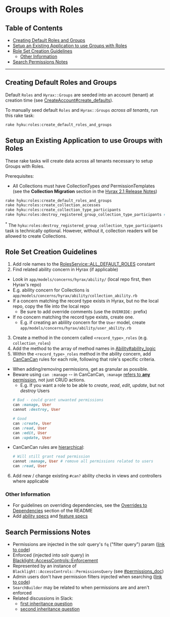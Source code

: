# Groups with Roles

## Table of Contents
  * [Creating Default Roles and Groups](#creating-default-roles-and-groups)
  * [Setup an Existing Application to use Groups with Roles](#setup-an-existing-application-to-use-groups-with-roles)
  * [Role Set Creation Guidelines](#role-set-creation-guidelines)
    * [Other Information](#other-information)
  * [Search Permissions Notes](#search-permissions-notes)

---

## Creating Default Roles and Groups

Default `Roles` and `Hyrax::Groups` are seeded into an account (tenant) at creation time (see [CreateAccount#create_defaults](app/services/create_account.rb)).

To manually seed default `Roles` and `Hyrax::Groups` _across all tenants_, run this rake task:

```bash
rake hyku:roles:create_default_roles_and_groups
```

## Setup an Existing Application to use Groups with Roles

These rake tasks will create data across all tenants necessary to setup Groups with Roles.

Prerequisites:
- All Collections must have CollectionTypes _and_ PermissionTemplates (see the **Collection Migration** section in the [Hyrax 2.1 Release Notes](https://github.com/samvera/hyrax/releases?after=v2.2.0))

```bash
rake hyku:roles:create_default_roles_and_groups
rake hyku:roles:create_collection_accesses
rake hyku:roles:create_collection_type_participants
rake hyku:roles:destroy_registered_group_collection_type_participants # optional
```

<sup>\*</sup> The `hyku:roles:destroy_registered_group_collection_type_participants` task is technically optional. However, without it, collection readers will be allowed to create Collections.

## Role Set Creation Guidelines
1. Add role names to the [RolesService::ALL_DEFAULT_ROLES](app/services/roles_service.rb) constant
2. Find related ability concern in Hyrax (if applicable)
  - Look in `app/models/concerns/hyrax/ability/` (local repo first, then Hyrax's repo)
  - E.g. ability concern for Collections is `app/models/concerns/hyrax/ability/collection_ability.rb`
  - If a concern matching the record type exists in Hyrax, but no the local repo, copy the file into the local repo
    - Be sure to add override comments (use the `OVERRIDE:` prefix)
  - If no concern matching the record type exists, create one.
    - E.g. if creating an ablility concern for the `User` model, create `app/models/concerns/hyrax/ability/user_ability.rb`
3. Create a method in the concern called `<record_type>_roles` (e.g. `collection_roles`)
4. Add the method to the array of method names in [Ability#ability_logic](app/models/ability.rb`)
5. Within the `<record_type>_roles` method in the ability concern, add [CanCanCan](https://github.com/CanCanCommunity/cancancan) rules for each role, following that role's specific criteria.
  - When adding/removing permissions, get as granular as possible.
  - Beware using `can :manage` -- in CanCanCan, `:manage` [refers to **any** permission](https://github.com/CanCanCommunity/cancancan/blob/develop/docs/Defining-Abilities.md#the-can-method), not just CRUD actions.
    - E.g. If you want a role to be able to _create_, _read_, _edit_, _update_, but not _destroy_ Users
    ```ruby
    # Bad - could grant unwanted permissions
    can :manage, User
    cannot :destroy, User

    # Good
    can :create, User
    can :read, User
    can :edit, User
    can :update, User
    ```
  - CanCanCan rules are [hierarchical](https://github.com/CanCanCommunity/cancancan/blob/develop/docs/Ability-Precedence.md):
    ```ruby
    # Will still grant read permission
    cannot :manage, User # remove all permissions related to users
    can :read, User
    ```
6. Add new / change existing `#can?` ability checks in views and controllers where applicable

### Other Information
- For guidelines on overriding dependencies, see the [Overrides to Dependencies](README#overrides-to-dependencies) section of the README
- Add [ability specs](spec/abilities) and [feature specs](spec/features)

## Search Permissions Notes
- Permissions are injected in the solr query's `fq` ("filter query") param ([link to code](https://github.com/projectblacklight/blacklight-access_controls/blob/master/lib/blacklight/access_controls/enforcement.rb#L56))
- Enforced (injected into solr query) in [Blacklight::AccessControls::Enforcement](https://github.com/projectblacklight/blacklight-access_controls/blob/master/lib/blacklight/access_controls/enforcement.rb) 
- Represented by an instance of `Blacklight::AccessControls::PermissionsQuery` (see [#permissions_doc](https://github.com/projectblacklight/blacklight-access_controls/blob/master/lib/blacklight/access_controls/permissions_query.rb#L7-L14))
- Admin users don't have permission filters injected when searching ([link to code](https://github.com/samvera/hyrax/blob/v2.9.0/app/search_builders/hyrax/search_filters.rb#L15-L20))
- `SearchBuilder` may be related to when permissions are and aren't enforced 
- Related discussions in Slack: 
  - [first inheritance question](https://samvera.slack.com/archives/C0F9JQJDQ/p1614103477032200)
  - [second inheritance question](https://notch8.slack.com/archives/CD47U8QCQ/p1615935043012800)
